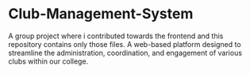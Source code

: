 # Club-Management-System
A group project where i contributed towards the frontend and this repository contains only those files. A web-based platform designed to streamline the administration, coordination, and engagement of various clubs within our college.

